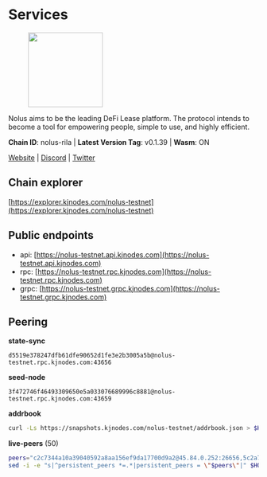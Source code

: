 # Services

<figure><img src="https://raw.githubusercontent.com/kj89/testnet_manuals/main/pingpub/logos/nolus.png" width="150" alt=""><figcaption></figcaption></figure>

Nolus aims to be the leading DeFi Lease platform. The protocol  intends to become a tool for empowering people, simple to use, and highly efficient.

**Chain ID**: nolus-rila | **Latest Version Tag**: v0.1.39 | **Wasm**: ON

[Website](https://www.nolus.io) | [Discord](https://discord.gg/nolus-protocol) | [Twitter](https://twitter.com/NolusProtocol)




## Chain explorer
[https://explorer.kjnodes.com/nolus-testnet](https://explorer.kjnodes.com/nolus-testnet)

## Public endpoints

* api: [https://nolus-testnet.api.kjnodes.com](https://nolus-testnet.api.kjnodes.com)
* rpc: [https://nolus-testnet.rpc.kjnodes.com](https://nolus-testnet.rpc.kjnodes.com)
* grpc: [https://nolus-testnet.grpc.kjnodes.com](https://nolus-testnet.grpc.kjnodes.com)

## Peering

**state-sync**

```text
d5519e378247dfb61dfe90652d1fe3e2b3005a5b@nolus-testnet.rpc.kjnodes.com:43656
```

**seed-node**

```text
3f472746f46493309650e5a033076689996c8881@nolus-testnet.rpc.kjnodes.com:43659
```

**addrbook**
```bash
curl -Ls https://snapshots.kjnodes.com/nolus-testnet/addrbook.json > $HOME/.nolus/config/addrbook.json
```

**live-peers** (50)
```bash
peers="c2c7344a10a39040592a8aa156ef9da17700d9a2@45.84.0.252:26656,5c2a752c9b1952dbed075c56c600c3a79b58c395@195.3.220.135:27016,d5519e378247dfb61dfe90652d1fe3e2b3005a5b@65.109.68.190:43656,7a1fc4d1cc0ffec7db6a2a15496136e62561b162@161.97.146.108:26656,387393e38531ac010f500d294505232a77c88766@45.33.32.8:26656,e0aac09f3de68abf583b0e3994228ee8bd19d1eb@168.119.124.130:45659,f00f984fdfcf823d0d0d7ba874a581a6ea2f860c@109.123.243.123:26656,5289137e6134895c5b3b82a9847869f2a889cdc0@65.108.97.58:2776,98907b8c92c003aa2d003bb5d47e5ae6e34b0732@77.51.200.79:46656,1278e67b0f6523c20e665109dd092ef20d6fd70e@45.67.230.23:26656,389158fdbbdda215898d01231d47e66964ee1ae1@154.26.135.231:26656,d6f7b2380e994c6b8f6fcb05b4a326ae2d1f202a@37.123.114.30:26656,6cf1dbaf1cfee65f14421ba5ac5b165ebe7b0d0a@5.9.97.58:26656,b18f05bafd90cde6391d41880fc2d2461034a5de@20.189.72.168:26656,e62dd608a302ba4f815a7cd3cf3d7facafa0e171@135.181.123.154:16656,85c5ef9ff695574abdf1ab38fb1196bc6482aec5@89.252.21.37:26656,5bd7453b792b0b1fc99900e91de0bad7afe04707@94.130.142.94:26656,8deaf3c9359ad5534bd5713d3396f3b23d32d07b@207.244.244.194:26656,d71f6a702561b08023810464a96668045dbabd9e@95.214.55.25:26656,bd8c5d8f93f347cad59461d0d52aa92596a50072@85.14.247.140:26656,5b7092ce1624e8a23a5d90897c4c5231fb7b1238@185.245.183.172:16656,8c5de077ed97fea13f822e0afa9d5720b1ff7e1d@178.63.8.245:26656,87014496b4dd9d7b8336abac56119d34f93ef240@84.46.241.39:26656,48283100d4cf8068dc16ef1b10aacf092303ec2f@65.109.85.170:47656,e4b7228ccadf3180e6e323aa4c0c97946ac054dc@65.109.112.20:11134,8bee04c09e2dcd2b550e75eb81627d97c8a97bf5@194.163.168.112:26656,7d595970b5563e6992c0c389120cb0597a61e182@84.46.241.70:26656,fcb82df30d2056c3af024fb389e173d683fe8229@65.108.105.48:19756,7a942f2030c3e1a28ba82dbe3b0331275de597c8@92.53.65.56:26656,896c70ce52e6c88313048c9a63fcb9e7f0277144@178.208.86.44:46656,2d500ae8bddfa548ee0fb0ed969709d78a4015af@144.168.47.230:26656,275f61d9504fa59b9696f04f32c84e810546a4d9@84.46.240.255:26656,34e813be5d917a99c310f06229621fee637b8e5d@194.163.154.230:26656,e3965656ea8262185254f4ac538fa32d9a5155b7@92.100.157.81:26656,476ec19cf2d9374cdf141a432c7952c57cffadc3@168.119.228.30:26656,1bf5b4d8d367cb765bdeb888e13c8bb2cfcdd653@84.46.240.249:26656,96aa88ea77f86d0d1f37642b6c4a7c9e9d57fca6@84.46.240.251:26656,660d4809750e43a3166cf78daaf33db0ab993b1d@75.119.151.142:26656,97e356d763d841ac2e23c05d6c6c6c4ded0e07ce@84.46.241.65:26656,24bba2053533b3c4b7ee1bc1e8b5bcd36c05944a@84.46.241.40:26656,0f068dea3781719b1f89a9aa2a63ddc59d69e16b@170.64.142.164:26656,a502800f1e99446243d17db93778f9c8eaa3eee0@84.46.241.37:26656,60c57c5b7215c84260249768cf66ae550142af9f@141.98.169.25:26656,a7a48a15db2140201f22047ee9abbc0b259c1f92@194.163.129.102:26656,5bf83be8dfe52fe2c204300f1e9b1449487ce5af@88.99.164.158:1176,447981e6cc73bb67ecd1882b32ad1e4b2e69e432@92.119.112.175:26656,0005b1e2c88dbad64b71a706016b340f2afa982f@109.123.244.56:26686,c4a974e2a4d548163e6506f2d2f2d4aeb1c89f18@194.163.190.167:36656,8ca0bffdf45aa4aaa4624c6d4c3e258a8c595591@65.108.43.58:27659,12b146cd82c7142e9d8aeb4f246499927ecb1c0f@217.13.223.167:36656"
sed -i -e "s|^persistent_peers *=.*|persistent_peers = \"$peers\"|" $HOME/.nolus/config/config.toml
```
